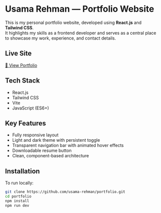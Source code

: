 # Usama Rehman — Portfolio Website

This is my personal portfolio website, developed using **React.js** and **Tailwind CSS**.  
It highlights my skills as a frontend developer and serves as a central place to showcase my work, experience, and contact details.

## Live Site

[🔗 View Portfolio](Usamarehman.com)

## Tech Stack

- React.js  
- Tailwind CSS  
- Vite  
- JavaScript (ES6+)  

## Key Features

- Fully responsive layout  
- Light and dark theme with persistent toggle  
- Transparent navigation bar with animated hover effects  
- Downloadable resume button  
- Clean, component-based architecture  

## Installation

To run locally:

```bash
git clone https://github.com/usama-rehman/portfolio.git
cd portfolio
npm install
npm run dev
